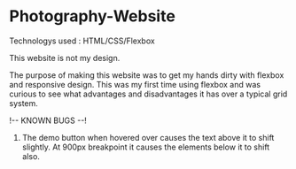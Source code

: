 # Photography-Website

Technologys used : HTML/CSS/Flexbox

This website is not my design.

The purpose of making this website was to get my hands dirty with flexbox and responsive design.
This was my first time using flexbox and was curious to see what advantages and disadvantages it has over a typical grid system.


!-- KNOWN BUGS --!

1. The demo button when hovered over causes the text above it to shift slightly. At 900px breakpoint it causes the elements below it to shift also.




